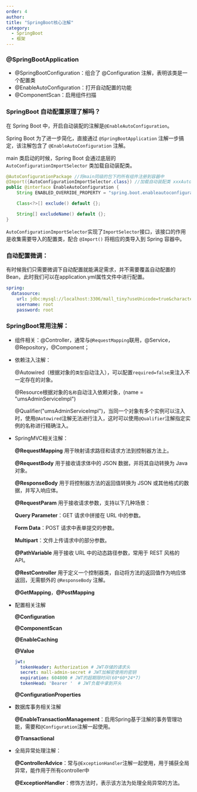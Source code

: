 ```yaml
---
order: 4
author: 
title: "SpringBoot核心注解"
category:
  - SpringBoot
  - 框架
---
```


### @SpringBootApplication

- @SpringBootConfiguration：组合了 @Configuration 注解，表明该类是一个配置类
- @EnableAutoConfiguration：打开自动配置的功能
- @ComponentScan：启用组件扫描

### SpringBoot 自动配置原理了解吗？

在 Spring Boot 中，开启自动装配的注解是`@EnableAutoConfiguration`。

Spring Boot 为了进一步简化，直接通过 `@SpringBootApplication` 注解一步搞定，该注解包含了 `@EnableAutoConfiguration` 注解。

main 类启动的时候，Spring Boot 会通过底层的`AutoConfigurationImportSelector` 类加载自动装配类。

```java
@AutoConfigurationPackage //将main同级的包下的所有组件注册到容器中
@Import({AutoConfigurationImportSelector.class}) //加载自动装配类 xxxAutoconfiguration
public @interface EnableAutoConfiguration {
    String ENABLED_OVERRIDE_PROPERTY = "spring.boot.enableautoconfiguration";

    Class<?>[] exclude() default {};

    String[] excludeName() default {};
}
```

`AutoConfigurationImportSelector`实现了`ImportSelector`接口，该接口的作用是收集需要导入的配置类，配合 `@Import()` 将相应的类导入到 Spring 容器中。

### 自动配置微调：

有时候我们只需要微调下自动配置就能满足需求，并不需要覆盖自动配置的Bean，此时我们可以在application.yml属性文件中进行配置。

```yaml
spring:
  datasource:
    url: jdbc:mysql://localhost:3306/mall_tiny?useUnicode=true&characterEncoding=utf-8&serverTimezone=Asia/Shanghai
    username: root
    password: root
```

### SpringBoot常用注解：

- 组件相关：@Controller，通常与`@RequestMapping`联用，@Service，@Repository，@Component；

- 依赖注入注解：

  @Autowired（根据对象的`类型`自动注入），可以配置`required=false`来注入不一定存在的对象。

  @Resource根据对象的`名称`自动注入依赖对象，(name = "umsAdminServiceImpl")

  @Qualifier("umsAdminServiceImpl")，当同一个对象有多个实例可以注入时，使用`@Autowired`注解无法进行注入，这时可以使用`@Qualifier`注解指定实例的名称进行精确注入。

- SpringMVC相关注解：

  **@RequestMapping**
  用于映射请求路径和请求方法到控制器方法上。

  **@RequestBody**
  用于接收请求体中的 JSON 数据，并将其自动转换为 Java 对象。

  **@ResponseBody**
  用于将控制器方法的返回值转换为 JSON 或其他格式的数据，并写入响应体。

  **@RequestParam**
  用于接收请求参数，支持以下几种场景：

  **Query Parameter**：GET 请求中拼接在 URL 中的参数。

  **Form Data**：POST 请求中表单提交的参数。

  **Multipart**：文件上传请求中的部分参数。

  **@PathVariable**
  用于接收 URL 中的动态路径参数，常用于 REST 风格的 API。

  **@RestController**
  用于定义一个控制器类，自动将方法的返回值作为响应体返回，无需额外的 `@ResponseBody` 注解。

  **@GetMapping**，**@PostMapping**

- 配置相关注解

  **@Configuration**

  **@ComponentScan**

  **@EnableCaching**

  **@Value**

  ```yaml
  jwt:
    tokenHeader: Authorization # JWT存储的请求头
    secret: mall-admin-secret # JWT加解密使用的密钥
    expiration: 604800 # JWT的超期限时间(60*60*24*7)
    tokenHead: 'Bearer '  # JWT负载中拿到开头
  ```

  **@ConfigurationProperties**

- 数据库事务相关注解

  **@EnableTransactionManagement**：启用Spring基于注解的事务管理功能，需要和`@Configuration`注解一起使用。

  **@Transactional**

- 全局异常处理注解：

  **@ControllerAdvice**：常与`@ExceptionHandler`注解一起使用，用于捕获全局异常，能作用于所有controller中

  **@ExceptionHandler**：修饰方法时，表示该方法为处理全局异常的方法。

